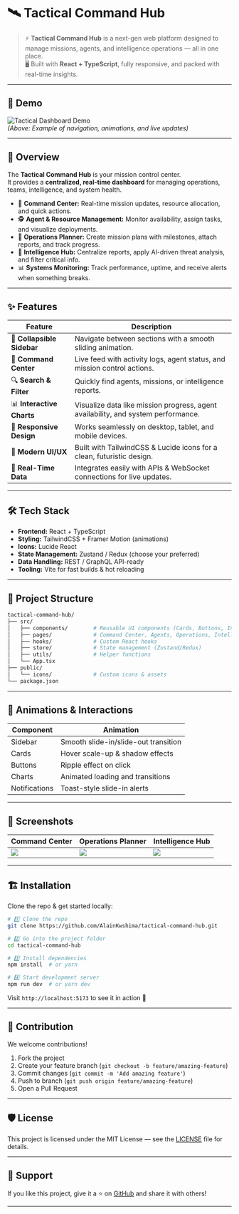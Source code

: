 # 🛰️ Tactical Command Hub  


> ⚡ **Tactical Command Hub** is a next-gen web platform designed to manage missions, agents, and intelligence operations — all in one place.  
> 🖥️ Built with **React + TypeScript**, fully responsive, and packed with real-time insights.

---

## 🚀 Demo  

![Tactical Dashboard Demo](https://your-demo-gif-or-video-link.gif)  
*(Above: Example of navigation, animations, and live updates)*  

---

## 🧠 Overview  

The **Tactical Command Hub** is your mission control center.  
It provides a **centralized, real-time dashboard** for managing operations, teams, intelligence, and system health.  

- 🧭 **Command Center:** Real-time mission updates, resource allocation, and quick actions.  
- 🕵️ **Agent & Resource Management:** Monitor availability, assign tasks, and visualize deployments.  
- 🎯 **Operations Planner:** Create mission plans with milestones, attach reports, and track progress.  
- 🧩 **Intelligence Hub:** Centralize reports, apply AI-driven threat analysis, and filter critical info.  
- 📊 **Systems Monitoring:** Track performance, uptime, and receive alerts when something breaks.  

---

## ✨ Features  

| Feature | Description |
|--------|-------------|
| 📌 **Collapsible Sidebar** | Navigate between sections with a smooth sliding animation. |
| 🧭 **Command Center** | Live feed with activity logs, agent status, and mission control actions. |
| 🔍 **Search & Filter** | Quickly find agents, missions, or intelligence reports. |
| 📊 **Interactive Charts** | Visualize data like mission progress, agent availability, and system performance. |
| 📱 **Responsive Design** | Works seamlessly on desktop, tablet, and mobile devices. |
| 🎨 **Modern UI/UX** | Built with TailwindCSS & Lucide icons for a clean, futuristic design. |
| 🔄 **Real-Time Data** | Integrates easily with APIs & WebSocket connections for live updates. |

---

## 🛠️ Tech Stack  

- **Frontend:** React + TypeScript  
- **Styling:** TailwindCSS + Framer Motion (animations)  
- **Icons:** Lucide React  
- **State Management:** Zustand / Redux (choose your preferred)  
- **Data Handling:** REST / GraphQL API-ready  
- **Tooling:** Vite for fast builds & hot reloading  

---

## 📂 Project Structure  

```bash
tactical-command-hub/
├── src/
│   ├── components/        # Reusable UI components (Cards, Buttons, Inputs, etc.)
│   ├── pages/             # Command Center, Agents, Operations, Intelligence, Systems
│   ├── hooks/             # Custom React hooks
│   ├── store/             # State management (Zustand/Redux)
│   ├── utils/             # Helper functions
│   └── App.tsx
├── public/
│   └── icons/             # Custom icons & assets
└── package.json
````

---

## 🎥 Animations & Interactions

| Component     | Animation                            |
| ------------- | ------------------------------------ |
| Sidebar       | Smooth slide-in/slide-out transition |
| Cards         | Hover scale-up & shadow effects      |
| Buttons       | Ripple effect on click               |
| Charts        | Animated loading and transitions     |
| Notifications | Toast-style slide-in alerts          |

---

## 📸 Screenshots

| Command Center                    | Operations Planner                | Intelligence Hub                  |
| --------------------------------- | --------------------------------- | --------------------------------- |
| ![](https://your-image-link1.png) | ![](https://your-image-link2.png) | ![](https://your-image-link3.png) |

---

## 🏗️ Installation

Clone the repo & get started locally:

```bash
# 1️⃣ Clone the repo
git clone https://github.com/AlainKwshima/tactical-command-hub.git

# 2️⃣ Go into the project folder
cd tactical-command-hub

# 3️⃣ Install dependencies
npm install  # or yarn

# 4️⃣ Start development server
npm run dev  # or yarn dev
```

Visit `http://localhost:5173` to see it in action 🚀

---

## 🧩 Contribution

We welcome contributions!

1. Fork the project
2. Create your feature branch (`git checkout -b feature/amazing-feature`)
3. Commit changes (`git commit -m 'Add amazing feature'`)
4. Push to branch (`git push origin feature/amazing-feature`)
5. Open a Pull Request

---

## 🛡️ License

This project is licensed under the MIT License — see the [LICENSE](LICENSE) file for details.

---

## 🌟 Support

If you like this project, give it a ⭐ on [GitHub](https://github.com/AlainKwshima/tactical-command-hub) and share it with others!

---


